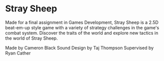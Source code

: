 # Stray Sheep
Made for a final assignment in Games Development, Stray Sheep is a 2.5D beat-em-up style game with a variety of strategy challenges in the game's combat system. Discover the traits of the world and explore new tactics in the world of Stray Sheep.

Made by Cameron Black
Sound Design by Taj Thompson
Supervised by Ryan Cather
